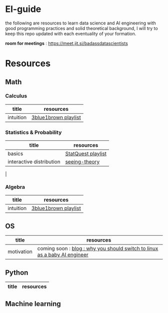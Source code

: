 # El-guide
the following are resources to learn data science and AI engineering with good programming practices and solid theoretical background,  I will try to keep this repo updated with each eventuality of your formation.

**room for meetings** : https://meet.jit.si/badassdatascientists

# Resources 
## Math

### Calculus
|title|resources|
|-----|---------|
|intuition|[3blue1brown playlist](https://www.youtube.com/watch?v=WUvTyaaNkzM&list=PLZHQObOWTQDMsr9K-rj53DwVRMYO3t5Yr)|https://seeing-theory.brown.edu/probability-distributions/index.html

### Statistics & Probability
|title|resources|
|-----|---------|
|basics|[StatQuest playlist](https://www.youtube.com/watch?v=qBigTkBLU6g&list=PLblh5JKOoLUK0FLuzwntyYI10UQFUhsY9)|
|interactive distribution|[seeing-theory](https://seeing-theory.brown.edu/probability-distributions/index.html)|
|

### Algebra
|title|resources|
|-----|---------|
|intuition|[3blue1brown playlist](https://www.youtube.com/watch?v=fNk_zzaMoSs&list=PLZHQObOWTQDPD3MizzM2xVFitgF8hE_ab)|

## OS
|title|resources|
|-----|---------|
|motivation|coming soon : [blog : why you should switch to linux as a baby AI engineer]()|
 
## Python 
|title|resources|
|-----|---------|

## Machine learning